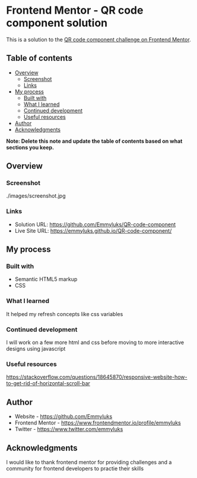 # Frontend Mentor - QR code component solution

This is a solution to the [QR code component challenge on Frontend Mentor](https://www.frontendmentor.io/challenges/qr-code-component-iux_sIO_H).

## Table of contents

- [Overview](#overview)
  - [Screenshot](#screenshot)
  - [Links](#links)
- [My process](#my-process)
  - [Built with](#built-with)
  - [What I learned](#what-i-learned)
  - [Continued development](#continued-development)
  - [Useful resources](#useful-resources)
- [Author](#author)
- [Acknowledgments](#acknowledgments)

**Note: Delete this note and update the table of contents based on what sections you keep.**

## Overview

### Screenshot

   ./images/screenshot.jpg



### Links

- Solution URL: https://github.com/Emmyluks/QR-code-component
- Live Site URL: https://emmyluks.github.io/QR-code-component/

## My process

### Built with

- Semantic HTML5 markup
- CSS 

### What I learned

It helped my refresh concepts like css variables

### Continued development

I will work on a few more html and css before moving to more interactive designs using javascript



### Useful resources

https://stackoverflow.com/questions/18645870/responsive-website-how-to-get-rid-of-horizontal-scroll-bar

## Author

- Website - https://github.com/Emmyluks
- Frontend Mentor - https://www.frontendmentor.io/profile/emmyluks
- Twitter - https://www.twitter.com/emmyluks


## Acknowledgments

I would like to thank frontend mentor for providing challenges and a community for frontend developers to practie their skills
